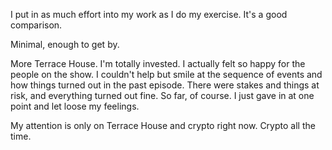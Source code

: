 I put in as much effort into my work as I do my exercise. It's a good comparison.

Minimal, enough to get by.

More Terrace House. I'm totally invested. I actually felt so happy for the people on the show. I couldn't help but smile at the sequence of events and how things turned out in the past episode. There were stakes and things at risk, and everything turned out fine. So far, of course. I just gave in at one point and let loose my feelings.

My attention is only on Terrace House and crypto right now. Crypto all the time.
